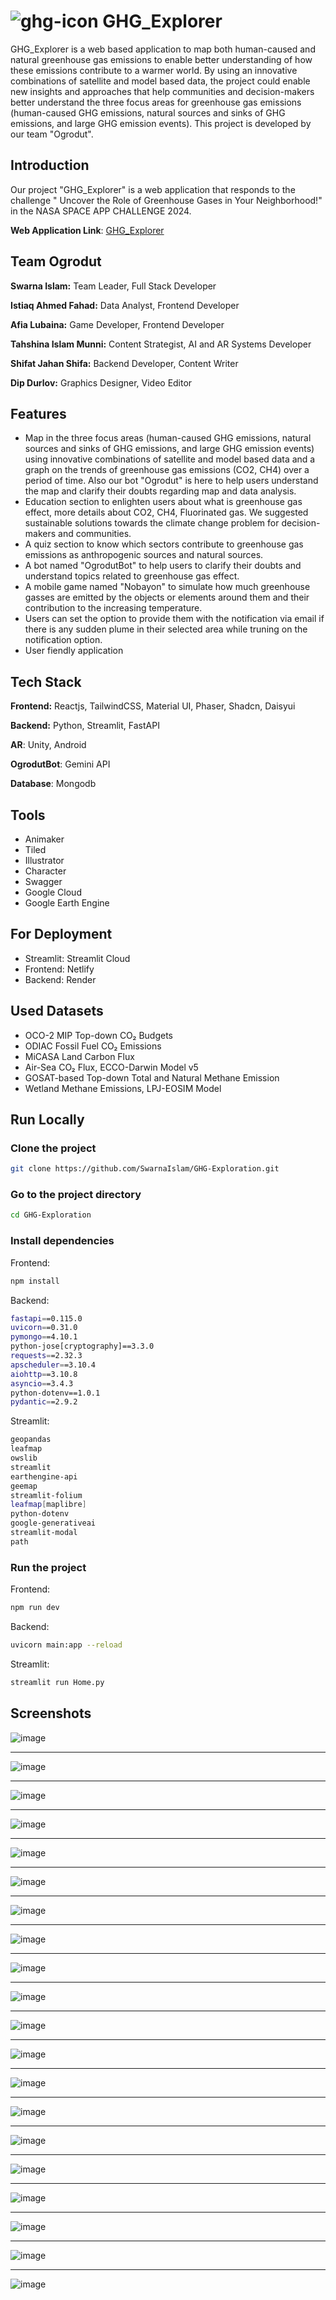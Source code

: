 
# ![ghg-icon](https://github.com/user-attachments/assets/2a4526f7-b6b4-4640-80d8-8a23caf1959d) GHG_Explorer 

GHG_Explorer is a web based application to map both human-caused and natural greenhouse gas emissions to enable better understanding of how these emissions contribute to a warmer world. By using an innovative combinations of satellite and model based data, the project could enable new insights and approaches that help communities and decision-makers better understand the three focus areas for greenhouse gas emissions (human-caused GHG emissions, natural sources and sinks of GHG emissions, and large GHG emission events). This project is developed by our team "Ogrodut". 

## Introduction

Our project "GHG_Explorer" is a web application that responds to the challenge "
Uncover the Role of Greenhouse Gases in Your Neighborhood!" in the NASA SPACE APP CHALLENGE 2024. 

**Web Application Link**: 
[GHG_Explorer](https://ghg-exploration.netlify.app/)  

## Team Ogrodut
**Swarna Islam:** Team Leader, Full Stack Developer

**Istiaq Ahmed Fahad:** Data Analyst, Frontend Developer

**Afia Lubaina:** Game Developer, Frontend Developer

**Tahshina Islam Munni:** Content Strategist, AI and AR Systems Developer

**Shifat Jahan Shifa:** Backend Developer, Content Writer

**Dip Durlov:** Graphics Designer, Video Editor 

## Features

- Map in the three focus areas (human-caused GHG emissions, natural sources and sinks of GHG emissions, and large GHG emission events) using innovative combinations of satellite and model based data and a graph on the trends of greenhouse gas emissions (CO2, CH4) over a period of time. Also our bot "Ogrodut" is here to help users understand the map and clarify their doubts regarding map and data analysis.
- Education section to enlighten users about what is greenhouse gas effect, more details about CO2, CH4, Fluorinated gas. We suggested sustainable solutions towards the climate change problem for decision-makers and communities.
- A quiz section to know which sectors contribute to greenhouse gas emissions as anthropogenic sources and natural sources.
- A bot named "OgrodutBot" to help users to clarify their doubts and understand topics related to greenhouse gas effect. 
- A mobile game named "Nobayon" to simulate how much greenhouse gasses are emitted by the objects or elements around them and their contribution to the increasing temperature.
- Users can set the option to provide them with the notification via email if there is any sudden plume in their selected area while truning on the notification option. 
- User fiendly application


## Tech Stack

**Frontend:** Reactjs, TailwindCSS, Material UI, Phaser, Shadcn, Daisyui

**Backend:** Python, Streamlit, FastAPI

**AR**: Unity, Android

**OgrodutBot**: Gemini API

**Database**: Mongodb

## Tools

- Animaker 
- Tiled
- Illustrator
- Character
- Swagger
- Google Cloud
- Google Earth Engine

## For Deployment

 - Streamlit: Streamlit Cloud
 - Frontend: Netlify
 - Backend: Render

## Used Datasets

 - OCO-2 MIP Top-down CO₂ Budgets 
 - ODIAC Fossil Fuel CO₂ Emissions
 - MiCASA Land Carbon Flux
 - Air-Sea CO₂ Flux, ECCO-Darwin Model v5
 - GOSAT-based Top-down Total and Natural Methane Emission
 - Wetland Methane Emissions, LPJ-EOSIM Model 

## Run Locally

### Clone the project

```bash
git clone https://github.com/SwarnaIslam/GHG-Exploration.git
```

### Go to the project directory

```bash
cd GHG-Exploration
```

### Install dependencies

Frontend: 

```bash 
npm install
``` 
Backend:
    
```bash
fastapi==0.115.0
uvicorn==0.31.0
pymongo==4.10.1
python-jose[cryptography]==3.3.0
requests==2.32.3
apscheduler==3.10.4
aiohttp==3.10.8
asyncio==3.4.3
python-dotenv==1.0.1
pydantic==2.9.2
```
Streamlit:
```bash
geopandas
leafmap
owslib
streamlit
earthengine-api
geemap
streamlit-folium
leafmap[maplibre]
python-dotenv
google-generativeai
streamlit-modal
path
```

### Run the project

Frontend:

```bash
npm run dev
```
Backend:

```bash
uvicorn main:app --reload
```

Streamlit:

```bash
streamlit run Home.py
``` 

## Screenshots

![image](https://github.com/user-attachments/assets/16e4316c-9eea-4591-a852-11f71f544120)

-----------------------------------------------------------------------------------------

![image](https://github.com/user-attachments/assets/d8cd56e0-e98b-48f4-b90c-6923de7135ab)

-----------------------------------------------------------------------------------------

![image](https://github.com/user-attachments/assets/e1d67e10-3c84-47fe-a4de-2fb16197e580)

-----------------------------------------------------------------------------------------

![image](https://github.com/user-attachments/assets/42a48db3-37e9-4343-bcd0-acffe2468eac)

-----------------------------------------------------------------------------------------

![image](https://github.com/user-attachments/assets/80ad1a3f-ef65-4043-8ab2-f654f1105cca)

-----------------------------------------------------------------------------------------

![image](https://github.com/user-attachments/assets/e8484657-ae43-4e50-9a76-6fc9b64f2ddb)

-----------------------------------------------------------------------------------------

![image](https://github.com/user-attachments/assets/bda330ba-a1a6-4993-8338-23568332fbd4)

-----------------------------------------------------------------------------------------

![image](https://github.com/user-attachments/assets/7de2d89c-2658-47b3-9468-b04a2d03f0b0)

-----------------------------------------------------------------------------------------

![image](https://github.com/user-attachments/assets/73d8a5b8-2ecd-44a7-964e-16cb10f9bbc1)

-----------------------------------------------------------------------------------------

![image](https://github.com/user-attachments/assets/ca31441d-0ef4-4382-a412-b70da2a7db34)

-----------------------------------------------------------------------------------------

![image](https://github.com/user-attachments/assets/bc9affc3-db3e-4438-8c52-8a3d4cf43f44)

-----------------------------------------------------------------------------------------

![image](https://github.com/user-attachments/assets/621531d8-b8f3-44e2-81b2-b0f79e755dcd)

-----------------------------------------------------------------------------------------

![image](https://github.com/user-attachments/assets/9d6a7444-3fd6-40d5-b7a5-31c8f09ca4ba)

-----------------------------------------------------------------------------------------

![image](https://github.com/user-attachments/assets/d1128521-971e-4540-afe4-d7f08f0ec6ff)

-----------------------------------------------------------------------------------------

![image](https://github.com/user-attachments/assets/93ccc6e4-a325-4bdb-bf79-826fbfc56cb6)

-----------------------------------------------------------------------------------------

![image](https://github.com/user-attachments/assets/97c65fde-1d99-4756-ad5f-b66b52454e14)

-----------------------------------------------------------------------------------------

![image](https://github.com/user-attachments/assets/d453650c-ff19-4931-9c66-a9425f080372)

-----------------------------------------------------------------------------------------

![image](https://github.com/user-attachments/assets/bab469cf-bbf7-458c-ace3-5133291771d8)

-----------------------------------------------------------------------------------------

![image](https://github.com/user-attachments/assets/bf02a2bb-ef8d-4ba1-b1fe-47433dc94d38)

-----------------------------------------------------------------------------------------

![image](https://github.com/user-attachments/assets/819ea118-e5be-443c-8c18-840c4765475b)   
